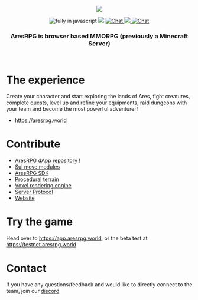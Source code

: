 <p align=center>
  <img src="https://user-images.githubusercontent.com/11330271/204748239-7f873082-13cd-4d63-9800-ae176dd339cb.jpg" />
</p>
<p align=center>
  <img src="https://img.shields.io/badge/Made%20with-Javascript-%23f7df1e?style=for-the-badge&color=F1C40F" alt="fully in javascript"/>
  <img src="https://img.shields.io/github/stars/AresRPG?style=for-the-badge&color=3498DB"/>
  <a href="https://choosealicense.com/licenses/mit/">
  <a href="https://aresrpg.world">
    <img src="https://img.shields.io/badge/new-website-9B59B6?style=for-the-badge" alt="Chat"/>
  </a>
  <a href="https://twitter.com/aresrpg">
    <img src="https://img.shields.io/badge/follow-us-blue.svg?logo=twitter&style=for-the-badge"/>
  </a>
  <a href="https://discord.gg/aresrpg">
    <img src="https://img.shields.io/discord/265104803531587584.svg?logo=discord&style=for-the-badge&color=2ECC71" alt="Chat"/>
  </a>
</p>
<h3 align=center>AresRPG is browser based MMORPG (previously a Minecraft Server)</h3>
<br>

# The experience

Create your character and start exploring the lands of Ares, fight creatures, complete
quests, level up and refine your equipments, raid dungeons with your team and become
the most powerful adventurer!

- https://aresrpg.world

# Contribute

- [AresRPG dApp repository](https://github.com/aresrpg/aresrpg-dapp) !
- [Sui move modules](https://github.com/aresrpg/aresrpg-move)
- [AresRPG SDK](https://github.com/aresrpg/aresrpg-sdk)
- [Procedural terrain](https://github.com/aresrpg/aresrpg-world)
- [Voxel rendering engine](https://github.com/aresrpg/aresrpg-engine)
- [Server Protocol](https://github.com/aresrpg/aresrpg-protocol)
- [Website](https://github.com/aresrpg/website)

# Try the game

Head over to https://app.aresrpg.world, or the beta test at https://testnet.aresrpg.world

# Contact

If you have any questions/feedback and would like to directly connect to the team, join our [discord](https://discord.gg/aresrpg)
